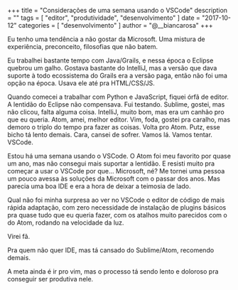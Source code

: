 +++
title = "Considerações de uma semana usando o VSCode"
description = ""
tags = [
    "editor",
    "produtividade",
    "desenvolvimento"
]
date = "2017-10-12"
categories = [
    "desenvolvimento"
]
author = "@__biancarosa"
+++

Eu tenho uma tendência a não gostar da Microsoft. Uma mistura de experiência, preconceito, filosofias que não batem.

Eu trabalhei bastante tempo com Java/Grails, e nessa época o Eclipse quebrou um galho. Gostava bastante do IntelliJ, mas a versão que dava suporte à todo ecossistema do Grails era a versão paga, então não foi uma opção na época. Usava ele até pra HTML/CSS/JS.

Quando comecei a trabalhar com Python e JavaScript, fiquei órfã de editor. A lentidão do Eclipse não compensava. Fui testando. Sublime, gostei, mas não clicou, falta alguma coisa. IntelliJ, muito bom, mas era um canhão pro que eu queria. Atom, amei, melhor editor. Vim, foda, gostei pra caralho, mas demoro o triplo do tempo pra fazer as coisas. Volta pro Atom. Putz, esse bicho tá lento demais. Cara, cansei de sofrer. Vamos lá. Vamos tentar. VSCode.

Estou há uma semana usando o VSCode. O Atom foi meu favorito por quase um ano, mas não consegui mais suportar a lentidão. E resisti muito pra começar a usar o VSCode por que… Microsoft, né? Me tornei uma pessoa um pouco avessa às soluções da Microsoft com o passar dos anos. Mas parecia uma boa IDE e era a hora de deixar a teimosia de lado.

Qual não foi minha surpresa ao ver no VSCode o editor de código de mais rápida adaptação, com zero necessidade de instalação de plugins básicos pra quase tudo que eu queria fazer, com os atalhos muito parecidos com o do Atom, rodando na velocidade da luz.

Virei fã.

Pra quem não quer IDE, mas tá cansado do Sublime/Atom, recomendo demais.

A meta ainda é ir pro vim, mas o processo tá sendo lento e doloroso pra conseguir ser produtiva nele.